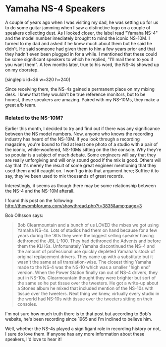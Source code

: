 # Yamaha NS-4 Speakers

A couple of years ago when I was visiting my dad, he was setting up for us
to do some guitar jamming when I saw a distinctive logo on a couple of
speakers collecting dust. As I looked closer, the label read "Yamaha NS-4"
and the model number imediately brought to mind the iconic NS-10M. I
turned to my dad and asked if he knew much about them but he said he
didn't. He said someone had given them to him a few years prior and that
they hadn't even been plugged in for a while. I mentioned that these could
be some significant speakers to which he replied, "I'll mail them to you
if you want them". A few months later, true to his word, the NS-4s showed
up on my doorstep.

[singlepic id=36 w=320 h=240]

Since receiving them, the NS-4s gained a permanent place on my mixing
desk. I knew that they wouldn't be true reference monitors, but to be
honest, these speakers are amazing. Paired with my NS-10Ms, they make a
great a/b team.

### Related to the NS-10M?

Earlier this month, I decided to try and find out if there was any
significance between the NS model numbers. Now, anyone who knows the
recording industry has heard of the NS-10M. If you look through a
recording magazine, you're bound to find at least one photo of a studio
with a pair of the iconic, white-woofered, NS-10Ms sitting on the the
console. Why they're so popular is a subject of much debate. Some
engineers will say that they are really unforgiving and will only sound
good if the mix is good. Others will say that it's merely the result of
some great engineer mentioning that they used them and it caught on. I
won't go into that argument here; Suffice it to say, they've been used to
mix thousands of great records.

Interestingly, it seems as though there may be some relationship between the NS-4 and the NS-10M afterall.

I found this post on the following: http://thewombforums.com/showthread.php?t=3835&amp;page=3

Bob Olhsson says:

> Bob Clearmountain and a bunch of us LOVED the mixes we got using Yamaha
> NS-4s.  Lots of studios had them on hand because for a few years during
> the '80s they were the biggest selling speaker having dethroned the JBL
> L-100. They had dethroned the Advents and before them the KLH6s.
> Unfortunately Yamaha discontinued the NS-4 and the amount of
> professional use quickly depleted Yamaha's stock of original replacement
> drivers. They came up with a substitute but it wasn't the same at all
> translation-wise. The closest thing Yamaha made to the NS-4 was the
> NS-10 which was a smaller "high end" version. When the Power Station
> finally ran out of NS-4 drivers, they put in NS-10s. Clearmountain
> thought they were brighter but sort of the same so he put tissue over
> the tweeters.  He got a write-up about a Stones album he mixed that
> included mention of the NS-10s with tissue over the tweeters. Next thing
> we knew, virtually every studio in the world had NS-10s with tissue over
> the tweeters sitting on their consoles.

I'm not sure how much truth there is to that post but according to Bob's
website, he's been recording since 1965 and I'm inclined to believe him.

Well, whether the NS-4s played a signifigant role in recording history or
not, I sure do love them. If anyone has any more information about these
speakers, I'd love to hear it!
